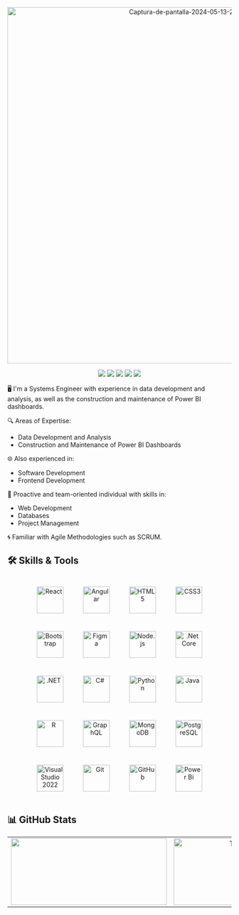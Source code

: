 <p align="center">
    <a href="https://ibb.co/q01frpD">
        <img src="https://i.ibb.co/PTCn6gr/Captura-de-pantalla-2024-05-13-211021.png" alt="Captura-de-pantalla-2024-05-13-211021" border="0" width="800" height="auto">
    </a>
</p>

<p align="center">
    <a href="https://www.linkedin.com/in/fontalvoj/"><img src="https://img.shields.io/badge/LinkedIn-%230077B5.svg?style=for-the-badge&logo=linkedin&logoColor=white"></a>
    <a href="https://github.com/FontalvoJ"><img src="https://img.shields.io/badge/GitHub-%23121011.svg?style=for-the-badge&logo=github&logoColor=white"></a>
    <a href="https://discord.com/channels/Jose Fontalvo 🇨🇴#8208"><img src="https://img.shields.io/badge/Discord-%237289DA.svg?style=for-the-badge&logo=discord&logoColor=white"></a>
    <a href="https://www.facebook.com/josedavid.fontalvomejia/"><img src="https://img.shields.io/badge/Facebook-%231877F2.svg?style=for-the-badge&logo=facebook&logoColor=white"></a>
    <a href="https://www.instagram.com/iegueyo.7/"><img src="https://img.shields.io/badge/Instagram-%23E4405F.svg?style=for-the-badge&logo=instagram&logoColor=white"></a>
</p>


🖥️ I'm a Systems Engineer with experience in data development and analysis, as well as the construction and maintenance of Power BI dashboards.

🔍 Areas of Expertise:
- Data Development and Analysis
- Construction and Maintenance of Power BI Dashboards

🌐 Also experienced in:
- Software Development
- Frontend Development

🚀 Proactive and team-oriented individual with skills in:
- Web Development
- Databases
- Project Management

🌀 Familiar with Agile Methodologies such as SCRUM.

## 🛠️ Skills & Tools

<div align="center">  
    <a href="https://reactjs.org/" target="_blank"><img style="margin: 20px;" src="https://profilinator.rishav.dev/skills-assets/react-original-wordmark.svg" alt="React" height="60" /></a>  
    <a href="https://angular.io/" target="_blank"><img style="margin: 20px;" src="https://profilinator.rishav.dev/skills-assets/angularjs-original.svg" alt="Angular" height="60" /></a>
    <a href="https://en.wikipedia.org/wiki/HTML5" target="_blank"><img style="margin: 20px;" src="https://profilinator.rishav.dev/skills-assets/html5-original-wordmark.svg" alt="HTML5" height="60" /></a>  
    <a href="https://www.w3schools.com/css/" target="_blank"><img style="margin: 20px;" src="https://profilinator.rishav.dev/skills-assets/css3-original-wordmark.svg" alt="CSS3" height="60" /></a>  
    <a href="https://getbootstrap.com/docs/3.4/javascript/" target="_blank"><img style="margin: 20px;" src="https://profilinator.rishav.dev/skills-assets/bootstrap-plain.svg" alt="Bootstrap" height="60" /></a>  
    <a href="https://www.figma.com/" target="_blank"><img style="margin: 20px;" src="https://profilinator.rishav.dev/skills-assets/figma-icon.svg" alt="Figma" height="60" /></a>  
    <a href="https://nodejs.org/" target="_blank"><img style="margin: 20px;" src="https://profilinator.rishav.dev/skills-assets/nodejs-original-wordmark.svg" alt="Node.js" height="60" /></a>  
    <a href="https://dotnet.microsoft.com/download" target="_blank"><img style="margin: 20px;" src="https://profilinator.rishav.dev/skills-assets/dotnetcore.png" alt=".Net Core" height="60" /></a>  
    <a href="https://dotnet.microsoft.com/download/dotnet-framework" target="_blank"><img style="margin: 20px;" src="https://upload.wikimedia.org/wikipedia/commons/7/7d/Microsoft_.NET_logo.svg" alt=".NET" height="60" /></a>  
    <a href="https://docs.microsoft.com/en-us/dotnet/csharp/" target="_blank"><img style="margin: 20px;" src="https://profilinator.rishav.dev/skills-assets/csharp-original.svg" alt="C#" height="60" /></a>  
    <a href="https://www.python.org/" target="_blank"><img style="margin: 20px;" src="https://profilinator.rishav.dev/skills-assets/python-original.svg" alt="Python" height="60" /></a>  
    <a href="https://www.java.com/" target="_blank"><img style="margin: 20px;" src="https://profilinator.rishav.dev/skills-assets/java-original-wordmark.svg" alt="Java" height="60" /></a>  
    <a href="https://www.r-project.org/" target="_blank"><img style="margin: 20px;" src="https://profilinator.rishav.dev/skills-assets/r.svg" alt="R" height="60" /></a>  
    <a href="https://graphql.org/" target="_blank"><img style="margin: 20px;" src="https://profilinator.rishav.dev/skills-assets/graphql.png" alt="GraphQL" height="60" /></a> 
    <a href="https://www.mongodb.com/" target="_blank"><img style="margin: 20px;" src="https://profilinator.rishav.dev/skills-assets/mongodb-original-wordmark.svg" alt="MongoDB" height="60" /></a>  
    <a href="https://www.postgresql.org/" target="_blank"><img style="margin: 20px;" src="https://profilinator.rishav.dev/skills-assets/postgresql-original-wordmark.svg" alt="PostgreSQL" height="60" /></a>  
    <a href="https://visualstudio.microsoft.com/" target="_blank"><img style="margin: 20px;" src="https://1000marcas.net/wp-content/uploads/2020/12/Visual-Studio-Logo.png" alt="Visual Studio 2022" height="60" /></a>  
    <a href="https://git-scm.com/" target="_blank"><img style="margin: 20px;" src="https://profilinator.rishav.dev/skills-assets/git-scm-icon.svg" alt="Git" height="60" /></a>  
    <a href="https://github.com/" target="_blank"><img style="margin: 20px;" src="https://icones.pro/wp-content/uploads/2021/06/icone-github-rouge.png" alt="GitHub" height="60" /></a>  
    <a href="https://powerbi.microsoft.com/en-us/" target="_blank"><img style="margin: 20px;" src="https://1000marcas.net/wp-content/uploads/2022/08/Microsoft-Power-BI-Logo.png" alt="Power Bi" height="60" /></a>  
</div>  

## 📊 GitHub Stats
<table style="margin: auto;">
    <tr>
        <td valign="top" width="50%" style="text-align: center;">
            <a href="http://www.github.com/FontalvoJ"><img src="https://github-readme-streak-stats.herokuapp.com/?user=FontalvoJ&stroke=ffffff&background=1c1917&ring=0891b2&fire=0891b2&currStreakNum=ffffff&currStreakLabel=0891b2&sideNums=ffffff&sideLabels=ffffff&dates=ffffff&hide_border=true" width="350" height="150" style="display: block; margin: auto;" /></a>
        </td>
        <td valign="top" width="50%" style="text-align: center;">
            <a href="https://github.com/FontalvoJ"><img src="https://github-readme-stats.vercel.app/api/top-langs/?username=FontalvoJ&layout=compact&title_color=0891b2&text_color=ffffff&icon_color=0891b2&bg_color=1c1917&hide_border=true&locale=en&custom_title=Top%20%Languages" alt="Top Languages" width="350" height="150" style="display: block; margin: auto;" /></a>
        </td>
    </tr>
</table>

